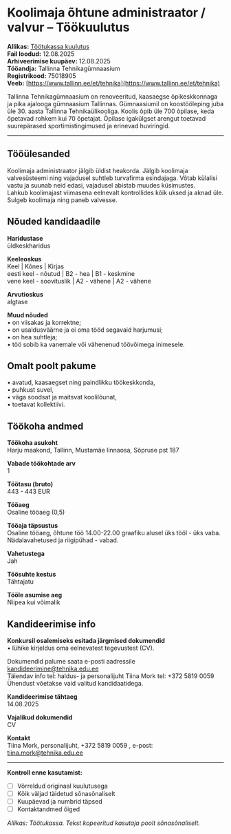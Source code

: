# Koolimaja õhtune administraator / valvur – Töökuulutus

**Allikas:** [Töötukassa kuulutus](https://www.tootukassa.ee/et/toopakkumised/koolimaja-ohtune-administraator-valvur-798678)  
**Fail loodud:** 12.08.2025  
**Arhiveerimise kuupäev:** 12.08.2025  
**Tööandja:** Tallinna Tehnikagümnaasium  
**Registrikood:** 75018905  
**Veeb:** [https://www.tallinn.ee/et/tehnika](https://www.tallinn.ee/et/tehnika)

Tallinna Tehnikagümnaasium on renoveeritud, kaasaegse õpikeskkonnaga ja pika ajalooga gümnaasium Tallinnas. Gümnaasiumil on koostööleping juba üle 30. aasta Tallinna Tehnikaülikooliga. Koolis õpib üle 700 õpilase, keda õpetavad rohkem kui 70 õpetajat. Õpilase igakülgset arengut toetavad suurepärased sportimistingimused ja erinevad huviringid.

---

## Tööülesanded

Koolimaja administraator jälgib üldist heakorda. Jälgib koolimaja valvesüsteemi ning vajadusel suhtleb turvafirma esindajaga. Võtab külalisi vastu ja suunab neid edasi, vajadusel abistab muudes küsimustes.  
Lahkub koolimajast viimasena eelnevalt kontrollides kõik uksed ja aknad üle. Sulgeb koolimaja ning paneb valvesse.

## Nõuded kandidaadile

**Haridustase**  
üldkeskharidus

**Keeleoskus**  
Keel | Kõnes | Kirjas  
eesti keel - nõutud | B2 - hea | B1 - keskmine  
vene keel - soovituslik | A2 - vähene | A2 - vähene

**Arvutioskus**  
algtase

**Muud nõuded**  
• on viisakas ja korrektne;  
• on usaldusväärne ja ei oma tööd segavaid harjumusi;  
• on hea suhtleja;  
• töö sobib ka vanemale või vähenenud töövõimega inimesele.

## Omalt poolt pakume

• avatud, kaasaegset ning paindlikku töökeskkonda,  
• puhkust suvel,  
• väga soodsat ja maitsvat koolilõunat,  
• toetavat kollektiivi.

## Töökoha andmed

**Töökoha asukoht**  
Harju maakond, Tallinn, Mustamäe linnaosa, Sõpruse pst 187

**Vabade töökohtade arv**  
1

**Töötasu (bruto)**  
443 - 443 EUR

**Tööaeg**  
Osaline tööaeg (0,5)

**Tööaja täpsustus**  
Osaline tööaeg, õhtune töö 14.00-22.00 graafiku alusel üks tööl - üks vaba. Nädalavahetused ja riigipühad - vabad.

**Vahetustega**  
Jah

**Töösuhte kestus**  
Tähtajatu

**Tööle asumise aeg**  
Niipea kui võimalik

## Kandideerimise info

**Konkursil osalemiseks esitada järgmised dokumendid**  
• lühike kirjeldus oma eelnevatest tegevustest (CV).

Dokumendid palume saata e-posti aadressile [kandideerimine@tehnika.edu.ee](mailto:kandideerimine@tehnika.edu.ee)  
Täiendav info tel: haldus- ja personalijuht Tiina Mork tel: +372 5819 0059  
Ühendust võetakse vaid valitud kandidaatidega.

**Kandideerimise tähtaeg**  
14.08.2025

**Vajalikud dokumendid**  
CV

**Kontakt**  
Tiina Mork, personalijuht, +372 5819 0059 , e-post: [tiina.mork@tehnika.edu.ee](mailto:tiina.mork@tehnika.edu.ee)

---

**Kontroll enne kasutamist:**

- [ ] Võrreldud originaal kuulutusega  
- [ ] Kõik väljad täidetud sõnasõnaliselt  
- [ ] Kuupäevad ja numbrid täpsed  
- [ ] Kontaktandmed õiged

_Allikas: Töötukassa. Tekst kopeeritud kasutaja poolt sõnasõnaliselt._

